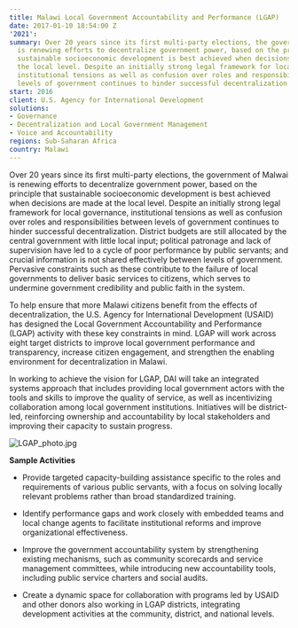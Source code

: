 ```yaml
---
title: Malawi Local Government Accountability and Performance (LGAP)
date: 2017-01-10 18:54:00 Z
'2021': 
summary: Over 20 years since its first multi-party elections, the government of Malwai
  is renewing efforts to decentralize government power, based on the principle that
  sustainable socioeconomic development is best achieved when decisions are made at
  the local level. Despite an initially strong legal framework for local governance,
  institutional tensions as well as confusion over roles and responsibilities between
  levels of government continues to hinder successful decentralization.
start: 2016
client: U.S. Agency for International Development
solutions:
- Governance
- Decentralization and Local Government Management
- Voice and Accountability
regions: Sub-Saharan Africa
country: Malawi
---
```


Over 20 years since its first multi-party elections, the government of Malwai is renewing efforts to decentralize government power, based on the principle that sustainable socioeconomic development is best achieved when decisions are made at the local level. Despite an initially strong legal framework for local governance, institutional tensions as well as confusion over roles and responsibilities between levels of government continues to hinder successful decentralization. District budgets are still allocated by the central government with little local input; political patronage and lack of supervision have led to a cycle of poor performance by public servants; and crucial information is not shared effectively between levels of government. Pervasive constraints such as these contribute to the failure of local governments to deliver basic services to citizens, which serves to undermine government credibility and public faith in the system.

To help ensure that more Malawi citizens benefit from the effects of decentralization, the U.S. Agency for International Development (USAID) has designed the Local Government Accountability and Performance (LGAP) activity with these key constraints in mind. LGAP will work across eight target districts to improve local government performance and transparency, increase citizen engagement, and strengthen the enabling environment for decentralization in Malawi.

In working to achieve the vision for LGAP, DAI will take an integrated systems approach that includes providing local government actors with the tools and skills to improve the quality of service, as well as incentivizing collaboration among local government institutions. Initiatives will be district-led, reinforcing ownership and accountability by local stakeholders and improving their capacity to sustain progress.

![LGAP_photo.jpg](/uploads/LGAP_photo.jpg)

**Sample Activities**

* Provide targeted capacity-building assistance specific to the roles and requirements of various public servants, with a focus on solving locally relevant problems rather than broad standardized training.

* Identify performance gaps and work closely with embedded teams and local change agents to facilitate institutional reforms and improve organizational effectiveness.

* Improve the government accountability system by strengthening existing mechanisms, such as community scorecards and service management committees, while introducing new accountability tools, including public service charters and social audits.

* Create a dynamic space for collaboration with programs led by USAID and other donors also working in LGAP districts, integrating development activities at the community, district, and national levels.